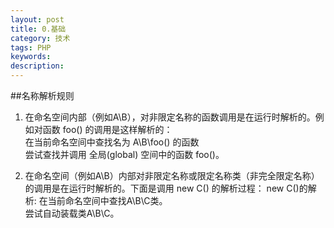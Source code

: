 ```yaml
---
layout: post
title: 0.基础
category: 技术
tags: PHP
keywords: 
description: 
---
```

##名称解析规则
1. 在命名空间内部（例如A\B），对非限定名称的函数调用是在运行时解析的。例如对函数 foo() 的调用是这样解析的：  
在当前命名空间中查找名为 A\B\foo() 的函数  
尝试查找并调用 全局(global) 空间中的函数 foo()。  

2. 在命名空间（例如A\B）内部对非限定名称或限定名称类（非完全限定名称）的调用是在运行时解析的。下面是调用 new C() 的解析过程： new C()的解析:
在当前命名空间中查找A\B\C类。  
尝试自动装载类A\B\C。 


